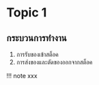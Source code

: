 # Topic 1

## กระบวนการทำงาน

1. การรับของเข้าสต็อค
2. การส่งของและตัดของออกจากสต็อค


!!! note
    xxx

